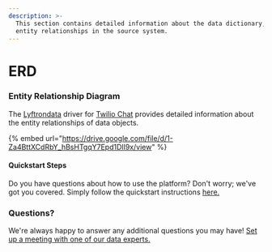 ```yaml
---
description: >-
  This section contains detailed information about the data dictionary, and
  entity relationships in the source system.
---
```


# ERD

### Entity Relationship Diagram

The [Lyftrondata](https://www.lyftrondata.com/) driver for [Twilio Chat](https://www.lyftrondata.com/integration/business-analytics/twillio/) provides detailed information about the entity relationships of data objects.

{% embed url="https://drive.google.com/file/d/1-Za4BttXCdRbY_hBsHTgqY7Epd1DlI9x/view" %}

#### Quickstart Steps

Do you have questions about how to use the platform? Don't worry; we've got you covered. Simply follow the quickstart instructions [here.](../)

### Questions? <a href="#questions" id="questions"></a>

We're always happy to answer any additional questions you may have! [Set up a meeting with one of our data experts.](https://www.lyftrondata.com/book-a-meeting/)
